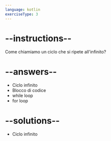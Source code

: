 ```yaml
---
language: kotlin
exerciseType: 3
---
```


# --instructions--

Come chiamiamo un ciclo che si ripete all'infinito?

# --answers--

- Ciclo infinito
- Blocco di codice
- while loop
- for loop

# --solutions--

- Ciclo infinito
